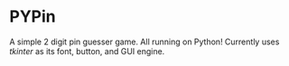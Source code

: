 # PYPin
A simple 2 digit pin guesser game. All running on Python!
Currently uses *tkinter* as its font, button, and GUI engine.
